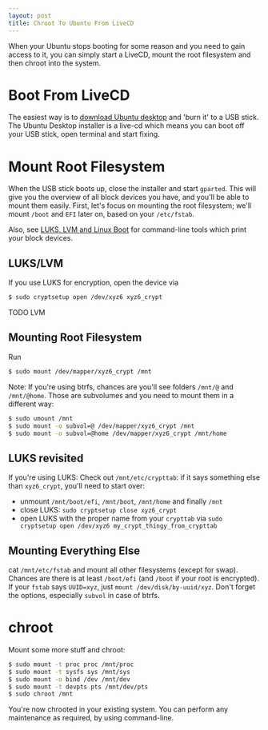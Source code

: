 ```yaml
---
layout: post
title: Chroot To Ubuntu From LiveCD
---
```


When your Ubuntu stops booting for some reason and you need to gain access to it,
you can simply start a LiveCD, mount the root filesystem and then chroot into the system.

# Boot From LiveCD

The easiest way is to [download Ubuntu desktop](https://ubuntu.com/download/desktop)
and 'burn it' to a USB stick. The Ubuntu Desktop installer is a live-cd which
means you can boot off your USB stick, open terminal and start fixing.

# Mount Root Filesystem

When the USB stick boots up, close the installer and start `gparted`.
This will give you the overview of all block devices you have, and you'll be
able to mount them easily. First, let's focus on mounting the root filesystem;
we'll mount `/boot` and `EFI` later on, based on your `/etc/fstab`.

Also, see [LUKS, LVM and Linux Boot](../luks-lvm-boot/) for command-line
tools which print your block devices.

## LUKS/LVM

If you use LUKS for encryption, open the device via
```bash
$ sudo cryptsetup open /dev/xyz6 xyz6_crypt
```
TODO LVM

## Mounting Root Filesystem

Run
```bash
$ sudo mount /dev/mapper/xyz6_crypt /mnt
```

Note: If you're using btrfs, chances are you'll see folders
`/mnt/@` and `/mnt/@home`. Those are subvolumes and you need to mount them
in a different way:
```bash
$ sudo umount /mnt
$ sudo mount -o subvol=@ /dev/mapper/xyz6_crypt /mnt
$ sudo mount -o subvol=@home /dev/mapper/xyz6_crypt /mnt/home
```

## LUKS revisited

If you're using LUKS: Check out `/mnt/etc/crypttab`: if it says something else than `xyz6_crypt`,
you'll need to start over:
- unmount `/mnt/boot/efi`, `/mnt/boot`, `/mnt/home` and finally `/mnt`
- close LUKS: `sudo cryptsetup close xyz6_crypt`
- open LUKS with the proper name from your `crypttab` via `sudo cryptsetup open /dev/xyz6 my_crypt_thingy_from_crypttab`

## Mounting Everything Else

cat `/mnt/etc/fstab` and mount all other filesystems (except for swap).
Chances are there is at least `/boot/efi` (and `/boot` if your root is encrypted).
If your `fstab` says `UUID=xyz`, just `mount /dev/disk/by-uuid/xyz`. Don't forget
the options, especially `subvol` in case of btrfs.

# chroot

Mount some more stuff and chroot:
```bash
$ sudo mount -t proc proc /mnt/proc
$ sudo mount -t sysfs sys /mnt/sys
$ sudo mount -o bind /dev /mnt/dev
$ sudo mount -t devpts pts /mnt/dev/pts
$ sudo chroot /mnt
```
You're now chrooted in your existing system. You can perform any maintenance as required,
by using command-line.
